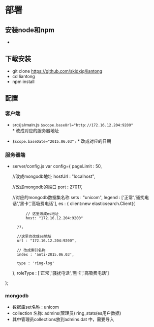 # 部署 

## 安装node和npm
- 

## 下载安装

- git clone https://github.com/skidxjq/liantong
- cd liantong
- npm install




## 配置

### 客户端

- src/js/main.js 
 `$scope.baseUrl="http://172.16.12.204:9200"`	
		* 改成对应的服务器地址
		
- `$scope.baseDate="2015.06.03";`
		* 改成对应的日期
		
		
		
### 服务器端
- server/config.js
var config={
    pageLimit : 50,
    
    //改成mongodb地址
    hostUrl : "localhost",
    
    //改成mongodb的端口
    port : 27017,
    
    //对应的mongodb数据集名称
    sets : "unicom",
    legend : ['正常','骚扰电话','黑卡','高吸费电话'],
    es : {
        client:new elasticsearch.Client({
        
        	// 这里改成es地址
            host: "172.16.12.204:9200"
            
        }),
        
        //这里也改成es地址
        url : "172.16.12.204:9200",
       	
       	// 改成索引名称
        index : 'anti-2015.06.03',
        
        type : 'ring-log'
    },
    roleType : ['正常','骚扰电话','黑卡','高吸费电话']


};


### mongodb

- 数据库set名称 : unicom
- collection 名称: admins(管理员)  ring_stats(es用户数据)
- 其中管理员collections放到admins.dat 中，需要导入
